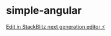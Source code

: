 # simple-angular

[Edit in StackBlitz next generation editor ⚡️](https://stackblitz.com/~/github.com/CalebBertrand/simple-angular)
